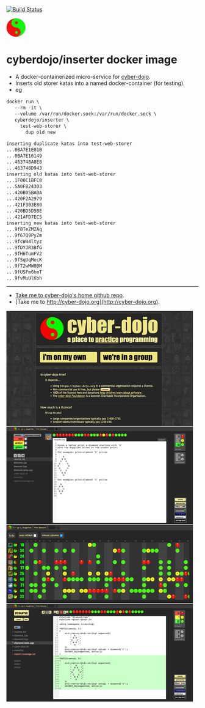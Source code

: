 
[![Build Status](https://travis-ci.org/cyber-dojo/inserter.svg?branch=master)](https://travis-ci.org/cyber-dojo/inserter)

<img src="https://raw.githubusercontent.com/cyber-dojo/nginx/master/images/home_page_logo.png"
alt="cyber-dojo yin/yang logo" width="50px" height="50px"/>

# cyberdojo/inserter docker image

- A docker-containerized micro-service for [cyber-dojo](http://cyber-dojo.org).
- Inserts old storer katas into a named docker-container (for testing).
- eg
```
docker run \
   --rm -it \
   --volume /var/run/docker.sock:/var/run/docker.sock \
   cyberdojo/inserter \
     test-web-storer \
       dup old new
```
```
inserting duplicate katas into test-web-storer
...0BA7E1E01B
...0BA7E16149
...463748A0E8
...463748D943
inserting old katas into test-web-storer
...1F00C1BFC8
...5A0F824303
...420B05BA0A
...420F2A2979
...421F303E80
...420BD5D5BE
...421AFD7EC5
inserting new katas into test-web-storer
...9f8TeZMZAq
...9f67Q9PyZm
...9fcW44ltyz
...9fDYJR3BfG
...9fH6TumFV2
...9fSqUqMecK
...9fT2wMW0BM
...9fUSFm6hmT
...9fvMuUlKbh
```

- - - -

* [Take me to cyber-dojo's home github repo](https://github.com/cyber-dojo/cyber-dojo).
* [Take me to http://cyber-dojo.org](http://cyber-dojo.org).

![cyber-dojo.org home page](https://github.com/cyber-dojo/cyber-dojo/blob/master/shared/home_page_snapshot.png)
